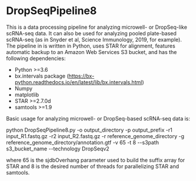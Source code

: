 # DropSeqPipeline8

This is a data processing pipeline for analyzing microwell- or DropSeq-like scRNA-seq data.  It can also be used for analyzing pooled plate-based scRNA-seq (as in Snyder et al, Science Immunology, 2019, for example). The pipeline in is written in Python, uses STAR for alignment, features automatic backup to an Amazon Web Services S3 bucket, and has the following dependencies:

- Python >=3.6
- bx.intervals package (https://bx-python.readthedocs.io/en/latest/lib/bx.intervals.html)
- Numpy 
- matplotlib
- STAR >=2.7.0d
- samtools >=1.9

Basic usage for analyzing microwell- or DropSeq-based scRNA-seq data is:

python DropSeqPipeline8.py -o output_directory -p output_prefix -r1 input_R1.fastq.gz -r2 input_R2.fastq.gz -r reference_genome_directory -g reference_genome_directory/annotation.gtf -v 65 -t 8 --s3path s3_bucket_name --technology DropSeqv2

where 65 is the sjdbOverhang parameter used to build the suffix array for STAR and 8 is the desired number of threads for parallelizing STAR and samtools.

